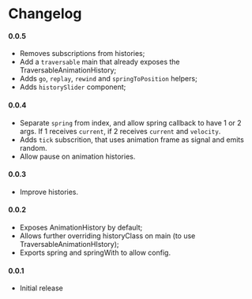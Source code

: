 # Changelog

#### 0.0.5

- Removes subscriptions from histories;
- Add a `traversable` main that already exposes the
  TraversableAnimationHistory;
- Adds `go`, `replay`, `rewind` and `springToPosition` helpers;
- Adds `historySlider` component;

#### 0.0.4

- Separate `spring` from index, and allow spring callback to have 1 or 2
  args. If 1 receives `current`, if 2 receives `current` and `velocity`.
- Adds `tick` subscrition, that uses animation frame as signal and emits
   random.
- Allow pause on animation histories.

#### 0.0.3

- Improve histories.

#### 0.0.2

- Exposes AnimationHistory by default;
- Allows further overriding historyClass on main (to use
  TraversableAnimationHIstory);
- Exports spring and springWith to allow config.

#### 0.0.1

- Initial release
